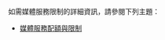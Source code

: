 ﻿如需媒體服務限制的詳細資訊，請參閱下列主題：

 - [媒體服務配額與限制](media-services-quotas-and-limitations.md)

<!--HONumber=47-->
